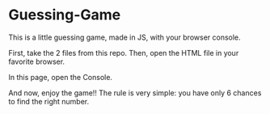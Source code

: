 # Guessing-Game
This is a little guessing game, made in JS, with your browser console.

First, take the 2 files from this repo.
Then, open the HTML file in your favorite browser.

In this page, open the Console. 

And now, enjoy the game!!
The rule is very simple: you have only 6 chances to find the right number.
